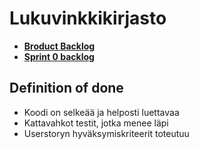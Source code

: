 # Lukuvinkkikirjasto

- **[Broduct Backlog](https://docs.google.com/spreadsheets/d/1X-Dka5l4AGH5qX0RWS0PIBxflUSbwlH-rtMBb4RWIM4/edit#gid=1)**
- **[Sprint 0 backlog](https://docs.google.com/spreadsheets/d/1X-Dka5l4AGH5qX0RWS0PIBxflUSbwlH-rtMBb4RWIM4/edit#gid=7)**

<TODO info="lisätään sprint backlogille linkki">

## Definition of done
- Koodi on selkeää ja helposti luettavaa
- Kattavahkot testit, jotka menee läpi
- Userstoryn hyväksymiskriteerit toteutuu

